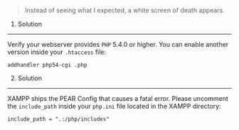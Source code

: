 > Instead of seeing what I expected, a white screen of death appears.


1. Solution
-----------

Verify your webserver provides `PHP` 5.4.0 or higher. You can enable another version inside your `.htaccess` file:

```
addhandler php54-cgi .php
```


2. Solution
-----------

XAMPP ships the PEAR Config that causes a fatal error. Please uncomment the `include_path` inside your `php.ini` file located in the XAMPP directory:

```
include_path = ".:/php/includes"
```